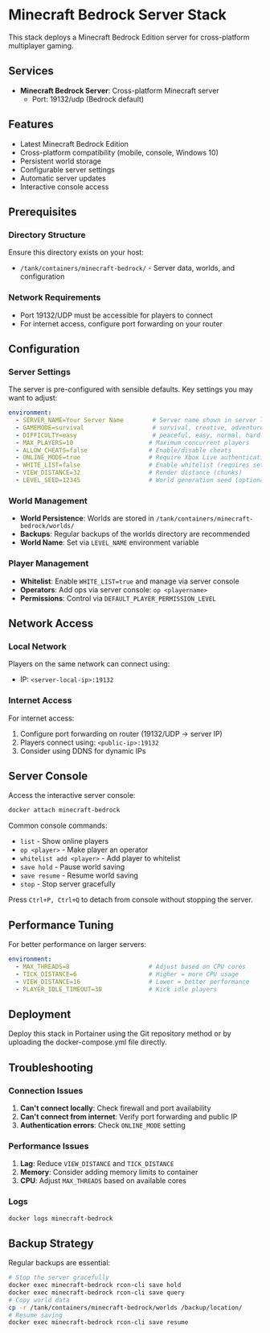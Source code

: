 # Minecraft Bedrock Server Stack

This stack deploys a Minecraft Bedrock Edition server for cross-platform multiplayer gaming.

## Services

- **Minecraft Bedrock Server**: Cross-platform Minecraft server
  - Port: 19132/udp (Bedrock default)

## Features

- Latest Minecraft Bedrock Edition
- Cross-platform compatibility (mobile, console, Windows 10)
- Persistent world storage
- Configurable server settings
- Automatic server updates
- Interactive console access

## Prerequisites

### Directory Structure
Ensure this directory exists on your host:
- `/tank/containers/minecraft-bedrock/` - Server data, worlds, and configuration

### Network Requirements
- Port 19132/UDP must be accessible for players to connect
- For internet access, configure port forwarding on your router

## Configuration

### Server Settings
The server is pre-configured with sensible defaults. Key settings you may want to adjust:

```yaml
environment:
  - SERVER_NAME=Your Server Name        # Server name shown in server list
  - GAMEMODE=survival                   # survival, creative, adventure
  - DIFFICULTY=easy                     # peaceful, easy, normal, hard
  - MAX_PLAYERS=10                     # Maximum concurrent players
  - ALLOW_CHEATS=false                 # Enable/disable cheats
  - ONLINE_MODE=true                   # Require Xbox Live authentication
  - WHITE_LIST=false                   # Enable whitelist (requires setup)
  - VIEW_DISTANCE=32                   # Render distance (chunks)
  - LEVEL_SEED=12345                   # World generation seed (optional)
```

### World Management
- **World Persistence**: Worlds are stored in `/tank/containers/minecraft-bedrock/worlds/`
- **Backups**: Regular backups of the worlds directory are recommended
- **World Name**: Set via `LEVEL_NAME` environment variable

### Player Management
- **Whitelist**: Enable `WHITE_LIST=true` and manage via server console
- **Operators**: Add ops via server console: `op <playername>`
- **Permissions**: Control via `DEFAULT_PLAYER_PERMISSION_LEVEL`

## Network Access

### Local Network
Players on the same network can connect using:
- IP: `<server-local-ip>:19132`

### Internet Access
For internet access:
1. Configure port forwarding on router (19132/UDP → server IP)
2. Players connect using: `<public-ip>:19132`
3. Consider using DDNS for dynamic IPs

## Server Console

Access the interactive server console:
```bash
docker attach minecraft-bedrock
```

Common console commands:
- `list` - Show online players
- `op <player>` - Make player an operator
- `whitelist add <player>` - Add player to whitelist
- `save hold` - Pause world saving
- `save resume` - Resume world saving
- `stop` - Stop server gracefully

Press `Ctrl+P, Ctrl+Q` to detach from console without stopping the server.

## Performance Tuning

For better performance on larger servers:

```yaml
environment:
  - MAX_THREADS=8                      # Adjust based on CPU cores
  - TICK_DISTANCE=6                    # Higher = more CPU usage
  - VIEW_DISTANCE=16                   # Lower = better performance
  - PLAYER_IDLE_TIMEOUT=30             # Kick idle players
```

## Deployment

Deploy this stack in Portainer using the Git repository method or by uploading the docker-compose.yml file directly.

## Troubleshooting

### Connection Issues
1. **Can't connect locally**: Check firewall and port availability
2. **Can't connect from internet**: Verify port forwarding and public IP
3. **Authentication errors**: Check `ONLINE_MODE` setting

### Performance Issues
1. **Lag**: Reduce `VIEW_DISTANCE` and `TICK_DISTANCE`
2. **Memory**: Consider adding memory limits to container
3. **CPU**: Adjust `MAX_THREADS` based on available cores

### Logs
```bash
docker logs minecraft-bedrock
```

## Backup Strategy

Regular backups are essential:
```bash
# Stop the server gracefully
docker exec minecraft-bedrock rcon-cli save hold
docker exec minecraft-bedrock rcon-cli save query
# Copy world data
cp -r /tank/containers/minecraft-bedrock/worlds /backup/location/
# Resume saving
docker exec minecraft-bedrock rcon-cli save resume
```